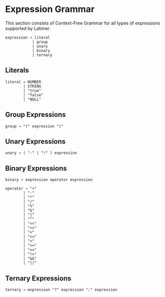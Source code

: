 # Expression Grammar
This section consists of Context-Free Grammar for all types of expressions supported by Latimer.
```
expression → literal
            | group
            | unary
            | binary
            | ternary
```

## Literals
```
literal → NUMBER
        | STRING
        | "true"
        | "false"
        | "NULL"
```

## Group Expressions
```
group → "(" expression ")"
```

## Unary Expressions
```
unary → ( "-" | "!" ) expression
```

## Binary Expressions
```
binary → expression operator expression

operator → "+"
        | "-"
        | "*"
        | "/"
        | "%"
        | "&"
        | "|"
        | "^"
        | "<<"
        | ">>"
        | "<"
        | "<="
        | ">"
        | ">="
        | "=="
        | "!="
        | "&&"
        | "||"
```

## Ternary Expressions
```
ternary → expression "?" expression ":" expression
```
